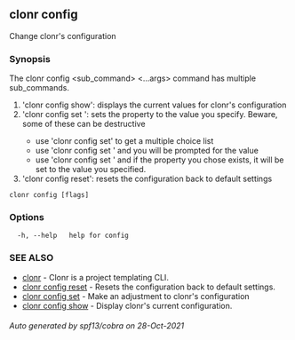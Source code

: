 ## clonr config

Change clonr's configuration

### Synopsis


The clonr config <sub_command> <...args> command has multiple sub_commands.

1. 'clonr config show': displays the current values for clonr's configuration
2. 'clonr config set <property> <value>': sets the property to the value you specify. Beware, some of these can be destructive
      - use 'clonr config set' to get a multiple choice list
      - use 'clonr config set <property>' and you will be prompted for the value
      - use 'clonr config set <property> <value>' and if the property you chose exists, it will be set to the value you specified.
3. 'clonr config reset': resets the configuration back to default settings


```
clonr config [flags]
```

### Options

```
  -h, --help   help for config
```

### SEE ALSO

* [clonr](clonr.md)	 - Clonr is a project templating CLI.
* [clonr config reset](clonr_config_reset.md)	 - Resets the configuration back to default settings.
* [clonr config set](clonr_config_set.md)	 - Make an adjustment to clonr's configuration
* [clonr config show](clonr_config_show.md)	 - Display clonr's current configuration.

###### Auto generated by spf13/cobra on 28-Oct-2021
